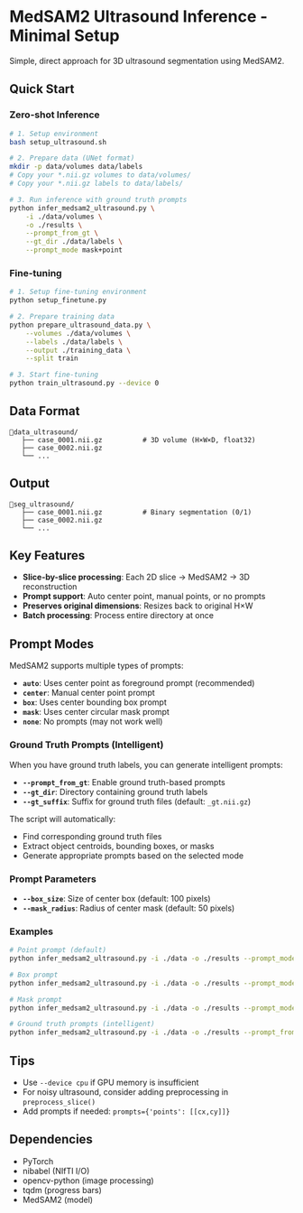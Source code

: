 # MedSAM2 Ultrasound Inference - Minimal Setup

Simple, direct approach for 3D ultrasound segmentation using MedSAM2.

## Quick Start

### Zero-shot Inference

```bash
# 1. Setup environment
bash setup_ultrasound.sh

# 2. Prepare data (UNet format)
mkdir -p data/volumes data/labels
# Copy your *.nii.gz volumes to data/volumes/
# Copy your *.nii.gz labels to data/labels/

# 3. Run inference with ground truth prompts
python infer_medsam2_ultrasound.py \
    -i ./data/volumes \
    -o ./results \
    --prompt_from_gt \
    --gt_dir ./data/labels \
    --prompt_mode mask+point
```

### Fine-tuning

```bash
# 1. Setup fine-tuning environment
python setup_finetune.py

# 2. Prepare training data
python prepare_ultrasound_data.py \
    --volumes ./data/volumes \
    --labels ./data/labels \
    --output ./training_data \
    --split train

# 3. Start fine-tuning
python train_ultrasound.py --device 0
```

## Data Format

```
📂data_ultrasound/
   ├── case_0001.nii.gz          # 3D volume (H×W×D, float32)
   ├── case_0002.nii.gz
   └── ...
```

## Output

```
📂seg_ultrasound/
   ├── case_0001.nii.gz          # Binary segmentation (0/1)
   ├── case_0002.nii.gz
   └── ...
```

## Key Features

- **Slice-by-slice processing**: Each 2D slice → MedSAM2 → 3D reconstruction
- **Prompt support**: Auto center point, manual points, or no prompts
- **Preserves original dimensions**: Resizes back to original H×W
- **Batch processing**: Process entire directory at once

## Prompt Modes

MedSAM2 supports multiple types of prompts:

- **`auto`**: Uses center point as foreground prompt (recommended)
- **`center`**: Manual center point prompt
- **`box`**: Uses center bounding box prompt
- **`mask`**: Uses center circular mask prompt
- **`none`**: No prompts (may not work well)

### Ground Truth Prompts (Intelligent)

When you have ground truth labels, you can generate intelligent prompts:

- **`--prompt_from_gt`**: Enable ground truth-based prompts
- **`--gt_dir`**: Directory containing ground truth labels
- **`--gt_suffix`**: Suffix for ground truth files (default: `_gt.nii.gz`)

The script will automatically:
- Find corresponding ground truth files
- Extract object centroids, bounding boxes, or masks
- Generate appropriate prompts based on the selected mode

### Prompt Parameters

- **`--box_size`**: Size of center box (default: 100 pixels)
- **`--mask_radius`**: Radius of center mask (default: 50 pixels)

### Examples

```bash
# Point prompt (default)
python infer_medsam2_ultrasound.py -i ./data -o ./results --prompt_mode auto

# Box prompt
python infer_medsam2_ultrasound.py -i ./data -o ./results --prompt_mode box --box_size 150

# Mask prompt
python infer_medsam2_ultrasound.py -i ./data -o ./results --prompt_mode mask --mask_radius 75

# Ground truth prompts (intelligent)
python infer_medsam2_ultrasound.py -i ./data -o ./results --prompt_from_gt --gt_dir ./ground_truth --prompt_mode auto
```

## Tips

- Use `--device cpu` if GPU memory is insufficient
- For noisy ultrasound, consider adding preprocessing in `preprocess_slice()`
- Add prompts if needed: `prompts={'points': [[cx,cy]]}`

## Dependencies

- PyTorch
- nibabel (NIfTI I/O)
- opencv-python (image processing)
- tqdm (progress bars)
- MedSAM2 (model) 